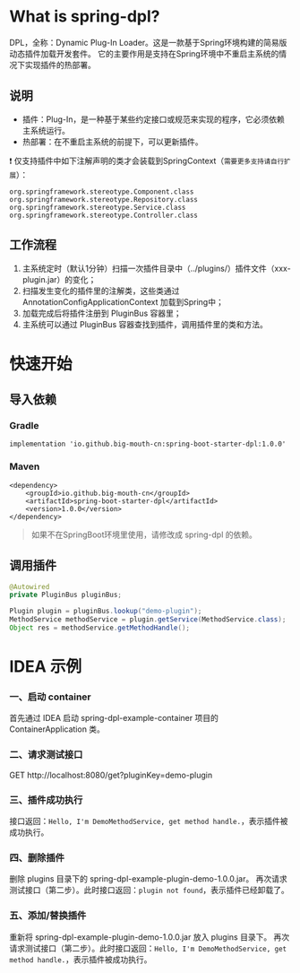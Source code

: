 # What is spring-dpl?
DPL，全称：Dynamic Plug-In Loader。这是一款基于Spring环境构建的简易版动态插件加载开发套件。 它的主要作用是支持在Spring环境中不重启主系统的情况下实现插件的热部署。

## 说明
- 插件：Plug-In，是一种基于某些约定接口或规范来实现的程序，它必须依赖主系统运行。
- 热部署：在不重启主系统的前提下，可以更新插件。

:exclamation: 仅支持插件中如下注解声明的类才会装载到SpringContext（`需要更多支持请自行扩展`）：
```
org.springframework.stereotype.Component.class
org.springframework.stereotype.Repository.class
org.springframework.stereotype.Service.class
org.springframework.stereotype.Controller.class
```

## 工作流程
1. 主系统定时（默认1分钟）扫描一次插件目录中（../plugins/）插件文件（xxx-plugin.jar）的变化；
2. 扫描发生变化的插件里的注解类，这些类通过 AnnotationConfigApplicationContext 加载到Spring中；
3. 加载完成后将插件注册到 PluginBus 容器里；
4. 主系统可以通过 PluginBus 容器查找到插件，调用插件里的类和方法。

# 快速开始
## 导入依赖
### Gradle
```angular2html
implementation 'io.github.big-mouth-cn:spring-boot-starter-dpl:1.0.0'
```

### Maven
```angular2html
<dependency>
    <groupId>io.github.big-mouth-cn</groupId>
    <artifactId>spring-boot-starter-dpl</artifactId>
    <version>1.0.0</version>
</dependency>
```
> 如果不在SpringBoot环境里使用，请修改成 spring-dpl 的依赖。

## 调用插件

```java
@Autowired
private PluginBus pluginBus;

Plugin plugin = pluginBus.lookup("demo-plugin");
MethodService methodService = plugin.getService(MethodService.class);
Object res = methodService.getMethodHandle();
```

# IDEA 示例

### 一、启动 container
首先通过 IDEA 启动 spring-dpl-example-container 项目的 ContainerApplication 类。

### 二、请求测试接口
GET http://localhost:8080/get?pluginKey=demo-plugin

### 三、插件成功执行
接口返回：`Hello, I'm DemoMethodService, get method handle.`，表示插件被成功执行。

### 四、删除插件
删除 plugins 目录下的 spring-dpl-example-plugin-demo-1.0.0.jar。
再次请求测试接口（第二步）。此时接口返回：`plugin not found`，表示插件已经卸载了。

### 五、添加/替换插件
重新将 spring-dpl-example-plugin-demo-1.0.0.jar 放入 plugins 目录下。
再次请求测试接口（第二步）。此时接口返回：`Hello, I'm DemoMethodService, get method handle.`，表示插件被成功执行。